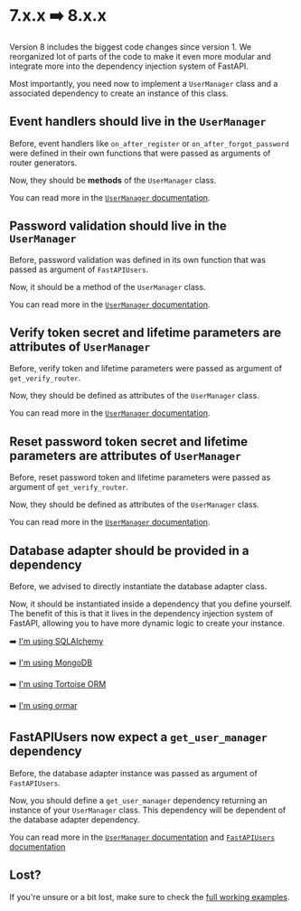 # 7.x.x ➡️ 8.x.x

Version 8 includes the biggest code changes since version 1. We reorganized lot of parts of the code to make it even more modular and integrate more into the dependency injection system of FastAPI.

Most importantly, you need now to implement a `UserManager` class and a associated dependency to create an instance of this class.

## Event handlers should live in the `UserManager`

Before, event handlers like `on_after_register` or `on_after_forgot_password` were defined in their own functions that were passed as arguments of router generators.

Now, they should be **methods** of the `UserManager` class.

You can read more in the [`UserManager` documentation](../configuration/user-manager.md).

## Password validation should live in the `UserManager`

Before, password validation was defined in its own function that was passed as argument of `FastAPIUsers`.

Now, it should be a method of the `UserManager` class.

You can read more in the [`UserManager` documentation](../configuration/user-manager.md).

## Verify token secret and lifetime parameters are attributes of `UserManager`

Before, verify token and lifetime parameters were passed as argument of `get_verify_router`.

Now, they should be defined as attributes of the `UserManager` class.

You can read more in the [`UserManager` documentation](../configuration/user-manager.md).

## Reset password token secret and lifetime parameters are attributes of `UserManager`

Before, reset password token and lifetime parameters were passed as argument of `get_verify_router`.

Now, they should be defined as attributes of the `UserManager` class.

You can read more in the [`UserManager` documentation](../configuration/user-manager.md).

## Database adapter should be provided in a dependency

Before, we advised to directly instantiate the database adapter class.

Now, it should be instantiated inside a dependency that you define yourself. The benefit of this is that it lives in the dependency injection system of FastAPI, allowing you to have more dynamic logic to create your instance.


➡️ [I'm using SQLAlchemy](../configuration/databases/sqlalchemy.md)

➡️ [I'm using MongoDB](../configuration/databases/mongodb.md)

➡️ [I'm using Tortoise ORM](../configuration/databases/tortoise.md)

➡️ [I'm using ormar](../configuration/databases/ormar.md)

## FastAPIUsers now expect a `get_user_manager` dependency

Before, the database adapter instance was passed as argument of `FastAPIUsers`.

Now, you should define a `get_user_manager` dependency returning an instance of your `UserManager` class. This dependency will be dependent of the database adapter dependency.


You can read more in the [`UserManager` documentation](../configuration/user-manager.md) and [`FastAPIUsers` documentation](http://localhost:8000/configuration/routers/)

## Lost?

If you're unsure or a bit lost, make sure to check the [full working examples](../configuration/full-example.md).
